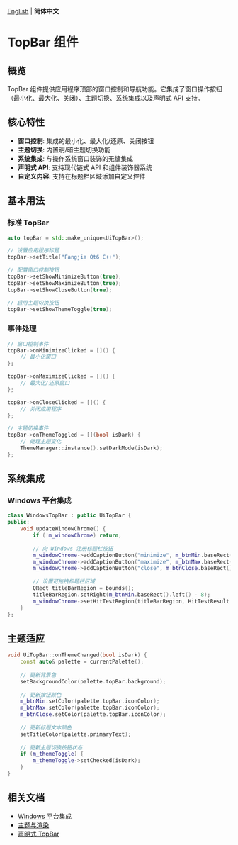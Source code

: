 [English](../../../doc/presentation/components/top-bar.md) | **简体中文**

# TopBar 组件

## 概览

TopBar 组件提供应用程序顶部的窗口控制和导航功能。它集成了窗口操作按钮（最小化、最大化、关闭）、主题切换、系统集成以及声明式 API 支持。

## 核心特性

- **窗口控制**: 集成的最小化、最大化/还原、关闭按钮
- **主题切换**: 内置明/暗主题切换功能
- **系统集成**: 与操作系统窗口装饰的无缝集成
- **声明式 API**: 支持现代链式 API 和组件装饰器系统
- **自定义内容**: 支持在标题栏区域添加自定义控件

## 基本用法

### 标准 TopBar

```cpp
auto topBar = std::make_unique<UiTopBar>();

// 设置应用程序标题
topBar->setTitle("Fangjia Qt6 C++");

// 配置窗口控制按钮
topBar->setShowMinimizeButton(true);
topBar->setShowMaximizeButton(true);
topBar->setShowCloseButton(true);

// 启用主题切换按钮
topBar->setShowThemeToggle(true);
```

### 事件处理

```cpp
// 窗口控制事件
topBar->onMinimizeClicked = []() {
    // 最小化窗口
};

topBar->onMaximizeClicked = []() {
    // 最大化/还原窗口
};

topBar->onCloseClicked = []() {
    // 关闭应用程序
};

// 主题切换事件
topBar->onThemeToggled = [](bool isDark) {
    // 处理主题变化
    ThemeManager::instance().setDarkMode(isDark);
};
```

## 系统集成

### Windows 平台集成

```cpp
class WindowsTopBar : public UiTopBar {
public:
    void updateWindowChrome() {
        if (!m_windowChrome) return;
        
        // 向 Windows 注册标题栏按钮
        m_windowChrome->addCaptionButton("minimize", m_btnMin.baseRect());
        m_windowChrome->addCaptionButton("maximize", m_btnMax.baseRect());
        m_windowChrome->addCaptionButton("close", m_btnClose.baseRect());
        
        // 设置可拖拽标题栏区域
        QRect titleBarRegion = bounds();
        titleBarRegion.setRight(m_btnMin.baseRect().left() - 8);
        m_windowChrome->setHitTestRegion(titleBarRegion, HitTestResult::Caption);
    }
};
```

## 主题适应

```cpp
void UiTopBar::onThemeChanged(bool isDark) {
    const auto& palette = currentPalette();
    
    // 更新背景色
    setBackgroundColor(palette.topBar.background);
    
    // 更新按钮颜色
    m_btnMin.setColor(palette.topBar.iconColor);
    m_btnMax.setColor(palette.topBar.iconColor);
    m_btnClose.setColor(palette.topBar.iconColor);
    
    // 更新标题文本颜色
    setTitleColor(palette.primaryText);
    
    // 更新主题切换按钮状态
    if (m_themeToggle) {
        m_themeToggle->setChecked(isDark);
    }
}
```

## 相关文档

- [Windows 平台集成](../../platform/windows.md)
- [主题与渲染](../ui-framework/theme-and-rendering.md)
- [声明式 TopBar](../ui/topbar/declarative-topbar.md)